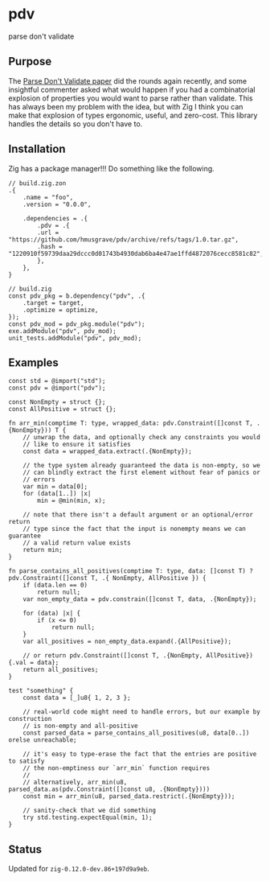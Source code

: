 # pdv

parse don't validate

## Purpose

The [Parse Don't Validate paper](https://lexi-lambda.github.io/blog/2019/11/05/parse-don-t-validate/) did the rounds again recently, and some insightful commenter asked what would happen if you had a combinatorial explosion of properties you would want to parse rather than validate. This has always been my problem with the idea, but with Zig I think you can make that explosion of types ergonomic, useful, and zero-cost. This library handles the details so you don't have to.

## Installation

Zig has a package manager!!! Do something like the following.

```zig
// build.zig.zon
.{
    .name = "foo",
    .version = "0.0.0",

    .dependencies = .{
        .pdv = .{
	    .url = "https://github.com/hmusgrave/pdv/archive/refs/tags/1.0.tar.gz",
	    .hash = "1220910f59739daa29dccc0d01743b4930dab6ba4e47ae1ffd4872076cecc8581c82",
        },
    },
}
```

```zig
// build.zig
const pdv_pkg = b.dependency("pdv", .{
    .target = target,
    .optimize = optimize,
});
const pdv_mod = pdv_pkg.module("pdv");
exe.addModule("pdv", pdv_mod);
unit_tests.addModule("pdv", pdv_mod);
```

## Examples
```zig
const std = @import("std");
const pdv = @import("pdv");

const NonEmpty = struct {};
const AllPositive = struct {};

fn arr_min(comptime T: type, wrapped_data: pdv.Constraint([]const T, .{NonEmpty})) T {
    // unwrap the data, and optionally check any constraints you would
    // like to ensure it satisfies
    const data = wrapped_data.extract(.{NonEmpty});

    // the type system already guaranteed the data is non-empty, so we
    // can blindly extract the first element without fear of panics or
    // errors
    var min = data[0];
    for (data[1..]) |x|
        min = @min(min, x);

    // note that there isn't a default argument or an optional/error return
    // type since the fact that the input is nonempty means we can guarantee
    // a valid return value exists
    return min;
}

fn parse_contains_all_positives(comptime T: type, data: []const T) ?pdv.Constraint([]const T, .{ NonEmpty, AllPositive }) {
    if (data.len == 0)
        return null;
    var non_empty_data = pdv.constrain([]const T, data, .{NonEmpty});

    for (data) |x| {
        if (x <= 0)
            return null;
    }
    var all_positives = non_empty_data.expand(.{AllPositive});

    // or return pdv.Constraint([]const T, .{NonEmpty, AllPositive}){.val = data};
    return all_positives;
}

test "something" {
    const data = [_]u8{ 1, 2, 3 };

    // real-world code might need to handle errors, but our example by construction
    // is non-empty and all-positive
    const parsed_data = parse_contains_all_positives(u8, data[0..]) orelse unreachable;

    // it's easy to type-erase the fact that the entries are positive to satisfy
    // the non-emptiness our `arr_min` function requires
    //
    // alternatively, arr_min(u8, parsed_data.as(pdv.Constraint([]const u8, .{NonEmpty})))
    const min = arr_min(u8, parsed_data.restrict(.{NonEmpty}));

    // sanity-check that we did something
    try std.testing.expectEqual(min, 1);
}
```

## Status
Updated for `zig-0.12.0-dev.86+197d9a9eb`.
